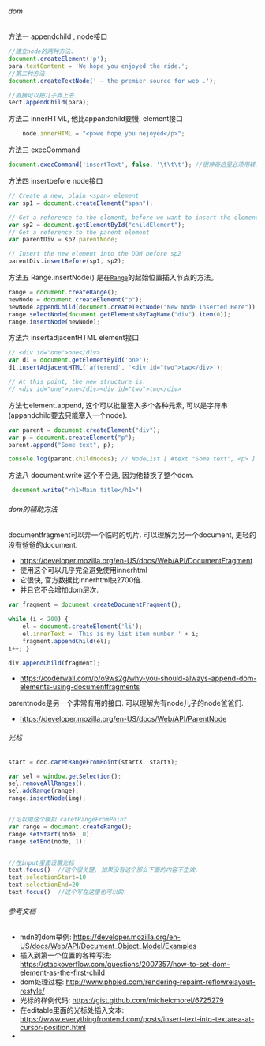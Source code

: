 ###### dom

方法一 appendchild , node接口

```js
//建立node的两种方法.
document.createElement('p');
para.textContent = 'We hope you enjoyed the ride.';
//第二种方法
document.createTextNode(' — the premier source for web .');

//直接可以把儿子弄上去.
sect.appendChild(para);
```

方法二 innerHTML, 他比appandchild要慢. element接口

```js
	node.innerHTML = "<p>we hope you nejoyed</p>";
```



方法三 execCommand

```js
document.execCommand('insertText', false, '\t\t\t'); //很神奇这里必须用转义符号, 直接贴入一个tab是不行的, 会自动当做空格处理.
```

方法四 insertbefore node接口

```js
// Create a new, plain <span> element
var sp1 = document.createElement("span");

// Get a reference to the element, before we want to insert the element
var sp2 = document.getElementById("childElement");
// Get a reference to the parent element
var parentDiv = sp2.parentNode;

// Insert the new element into the DOM before sp2
parentDiv.insertBefore(sp1, sp2);
```



方法五 Range.insertNode() 是在[`Range`](https://developer.mozilla.org/zh-CN/docs/Web/API/Range)的起始位置插入节点的方法。

```js
range = document.createRange();
newNode = document.createElement("p");
newNode.appendChild(document.createTextNode("New Node Inserted Here"));
range.selectNode(document.getElementsByTagName("div").item(0));
range.insertNode(newNode);
```

方法六 insertadjacentHTML element接口

```js
// <div id="one">one</div>
var d1 = document.getElementById('one');
d1.insertAdjacentHTML('afterend', '<div id="two">two</div>');

// At this point, the new structure is:
// <div id="one">one</div><div id="two">two</div>
```

方法七element.append, 这个可以批量塞入多个各种元素, 可以是字符串(appandchild要去只能塞入一个node). 

```js
var parent = document.createElement("div");
var p = document.createElement("p");
parent.append("Some text", p);

console.log(parent.childNodes); // NodeList [ #text "Some text", <p> ]
```

方法八 document.write 这个不合适, 因为他替换了整个dom.

```js
 document.write("<h1>Main title</h1>")
```

###### dom的辅助方法

documentfragment可以弄一个临时的切片. 可以理解为另一个document, 更轻的没有爸爸的document.

- https://developer.mozilla.org/en-US/docs/Web/API/DocumentFragment
- 使用这个可以几乎完全避免使用innerhtml
- 它很快, 官方数据比innerhtml快2700倍.
- 并且它不会增加dom层次.

```js
var fragment = document.createDocumentFragment();

while (i < 200) {
    el = document.createElement('li');
    el.innerText = 'This is my list item number ' + i;
    fragment.appendChild(el);
i++; }

div.appendChild(fragment);
```

- https://coderwall.com/p/o9ws2g/why-you-should-always-append-dom-elements-using-documentfragments

parentnode是另一个非常有用的接口. 可以理解为有node儿子的node爸爸们.

- https://developer.mozilla.org/en-US/docs/Web/API/ParentNode

###### 光标

```js
start = doc.caretRangeFromPoint(startX, startY);

var sel = window.getSelection();
sel.removeAllRanges();
sel.addRange(range);
range.insertNode(img);


//可以用这个模拟 caretRangeFromPoint
var range = document.createRange();
range.setStart(node, 0);
range.setEnd(node, 1);


//在input里面设置光标
text.focus()  //这个很关键, 如果没有这个那么下面的内容不生效.
text.selectionStart=10
text.selectionEnd=20
text.focus()  //这个写在这里也可以的. 
```





###### 参考文档

- mdn的dom举例: https://developer.mozilla.org/en-US/docs/Web/API/Document_Object_Model/Examples
- 插入到第一个位置的各种写法: https://stackoverflow.com/questions/2007357/how-to-set-dom-element-as-the-first-child
- dom处理过程: http://www.phpied.com/rendering-repaint-reflowrelayout-restyle/
- 光标的样例代码: https://gist.github.com/michelcmorel/6725279
- 在editable里面的光标处插入文本: https://www.everythingfrontend.com/posts/insert-text-into-textarea-at-cursor-position.html
- 